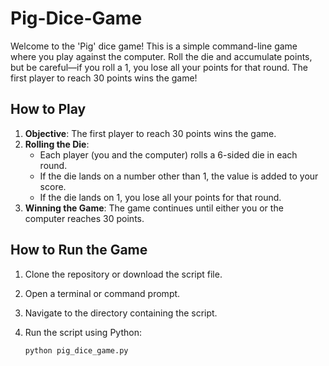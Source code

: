 # Pig-Dice-Game
Welcome to the 'Pig' dice game! This is a simple command-line game where you play against the computer. Roll the die and accumulate points, but be careful—if you roll a 1, you lose all your points for that round. The first player to reach 30 points wins the game!

## How to Play
1. **Objective**: The first player to reach 30 points wins the game.
2. **Rolling the Die**: 
   - Each player (you and the computer) rolls a 6-sided die in each round.
   - If the die lands on a number other than 1, the value is added to your score.
   - If the die lands on 1, you lose all your points for that round.
3. **Winning the Game**: The game continues until either you or the computer reaches 30 points.

## How to Run the Game

1. Clone the repository or download the script file.
2. Open a terminal or command prompt.
3. Navigate to the directory containing the script.
4. Run the script using Python:

   ```bash
   python pig_dice_game.py
